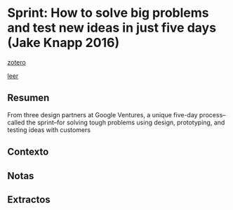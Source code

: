 # Sprint: How to solve big problems and test new ideas in just five days (Jake Knapp 2016)
[zotero](zotero://select/items/@knapp2016)

[leer](https://leer.amazon.com.mx/?asin=B01E1QTM66)

## Resumen
From three design partners at Google Ventures, a unique five-day process–called the sprint–for solving tough problems using design, prototyping, and testing ideas with customers

## Contexto

## Notas

## Extractos

